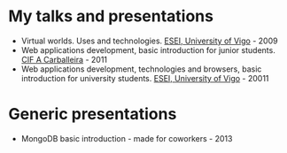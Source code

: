 # My talks and presentations


- Virtual worlds. Uses and technologies. [ESEI, University of Vigo](http://www.esei.uvigo.es/) - 2009
- Web applications development, basic introduction for junior students. [CIF A Carballeira](http://www.cifpcarballeira.es/) - 2011
- Web applications development, technologies and browsers, basic introduction for university students. [ESEI, University of Vigo](http://www.esei.uvigo.es/) - 20011

Generic presentations
=====================

- MongoDB basic introduction - made for coworkers - 2013
